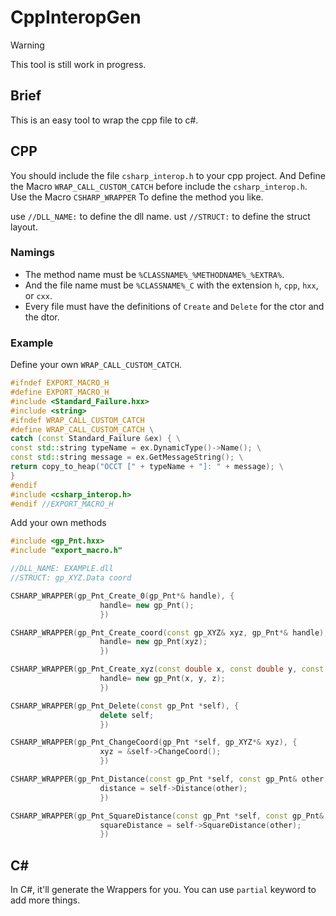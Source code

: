 ﻿# CppInteropGen
> [!WARNING]  
> This tool is still work in progress.

## Brief
This is an easy tool to wrap the cpp file to c#.

## CPP
You should include the file `csharp_interop.h` to your cpp project.
And Define the Macro `WRAP_CALL_CUSTOM_CATCH` before include the `csharp_interop.h`.
Use the Macro `CSHARP_WRAPPER` To define the method you like.

use `//DLL_NAME:` to define the dll name.
ust `//STRUCT:` to define the struct layout.

### Namings
- The method name must be `%CLASSNAME%_%METHODNAME%_%EXTRA%`.
- And the file name must be `%CLASSNAME%_C` with the extension `h`, `cpp`, `hxx`, or `cxx`.
- Every file must have the definitions of `Create` and `Delete` for the ctor and the dtor.
### Example
Define your own `WRAP_CALL_CUSTOM_CATCH`.
```c++
#ifndef EXPORT_MACRO_H
#define EXPORT_MACRO_H
#include <Standard_Failure.hxx>
#include <string>
#ifndef WRAP_CALL_CUSTOM_CATCH
#define WRAP_CALL_CUSTOM_CATCH \
catch (const Standard_Failure &ex) { \
const std::string typeName = ex.DynamicType()->Name(); \
const std::string message = ex.GetMessageString(); \
return copy_to_heap("OCCT [" + typeName + "]: " + message); \
}
#endif
#include <csharp_interop.h>
#endif //EXPORT_MACRO_H
```
Add your own methods 
```c++
#include <gp_Pnt.hxx>
#include "export_macro.h"

//DLL_NAME: EXAMPLE.dll
//STRUCT: gp_XYZ.Data coord

CSHARP_WRAPPER(gp_Pnt_Create_0(gp_Pnt*& handle), {
                    handle= new gp_Pnt();
                    })

CSHARP_WRAPPER(gp_Pnt_Create_coord(const gp_XYZ& xyz, gp_Pnt*& handle), {
                    handle= new gp_Pnt(xyz);
                    })

CSHARP_WRAPPER(gp_Pnt_Create_xyz(const double x, const double y, const double z, gp_Pnt*& handle), {
                    handle= new gp_Pnt(x, y, z);
                    })

CSHARP_WRAPPER(gp_Pnt_Delete(const gp_Pnt *self), {
                    delete self;
                    })

CSHARP_WRAPPER(gp_Pnt_ChangeCoord(gp_Pnt *self, gp_XYZ*& xyz), {
                    xyz = &self->ChangeCoord();
                    })

CSHARP_WRAPPER(gp_Pnt_Distance(const gp_Pnt *self, const gp_Pnt& other, double& distance), {
                    distance = self->Distance(other);
                    })

CSHARP_WRAPPER(gp_Pnt_SquareDistance(const gp_Pnt *self, const gp_Pnt& other, double& squareDistance), {
                    squareDistance = self->SquareDistance(other);
                    })
```
## C#
In C#, it'll generate the Wrappers for you. You can use `partial` keyword to add more things.